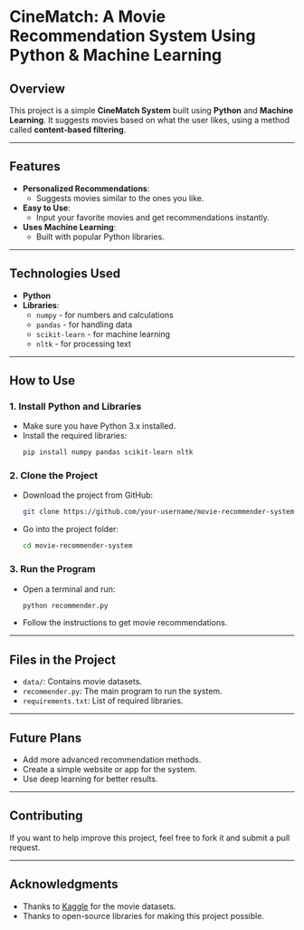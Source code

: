 # CineMatch: A Movie Recommendation System Using Python & Machine Learning

## Overview
This project is a simple **CineMatch System** built using **Python** and **Machine Learning**. It suggests movies based on what the user likes, using a method called **content-based filtering**.

---

## Features
- **Personalized Recommendations**:
  - Suggests movies similar to the ones you like.
- **Easy to Use**:
  - Input your favorite movies and get recommendations instantly.
- **Uses Machine Learning**:
  - Built with popular Python libraries.

---

## Technologies Used
- **Python**
- **Libraries**:
  - `numpy` - for numbers and calculations
  - `pandas` - for handling data
  - `scikit-learn` - for machine learning
  - `nltk` - for processing text

---

## How to Use

### 1. Install Python and Libraries
- Make sure you have Python 3.x installed.
- Install the required libraries:
  ```bash
  pip install numpy pandas scikit-learn nltk
  ```

### 2. Clone the Project
- Download the project from GitHub:
  ```bash
  git clone https://github.com/your-username/movie-recommender-system.git
  ```
- Go into the project folder:
  ```bash
  cd movie-recommender-system
  ```

### 3. Run the Program
- Open a terminal and run:
  ```bash
  python recommender.py
  ```
- Follow the instructions to get movie recommendations.

---

## Files in the Project
- `data/`: Contains movie datasets.
- `recommender.py`: The main program to run the system.
- `requirements.txt`: List of required libraries.

---

## Future Plans
- Add more advanced recommendation methods.
- Create a simple website or app for the system.
- Use deep learning for better results.

---

## Contributing
If you want to help improve this project, feel free to fork it and submit a pull request.

---

## Acknowledgments
- Thanks to [Kaggle](https://www.kaggle.com/) for the movie datasets.
- Thanks to open-source libraries for making this project possible.
